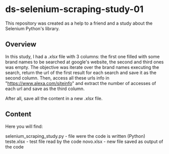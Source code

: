 # ds-selenium-scraping-study-01

This repository was created as a help to a friend and a study about the Selenium Python's library.

## Overview

In this study, I had a _.xlsx_ file with 3 columns: the first one filled with some brand names to be searched at google's website, the second and third ones was empty. The objective was iterate over the brand names executing the search, return the url of the first result for each search and save it as the second column. Then, access all these urls info in "https://www.alexa.com/siteinfo" and extract the number of accesses of each url and save as the third column.

After all, save all the content in a new _.xlsx_ file.

## Content

Here you will find:

selenium_scraping_study.py - file were the code is written (Python)
teste.xlsx - test file read by the code
novo.xlsx - new file saved as output of the code


